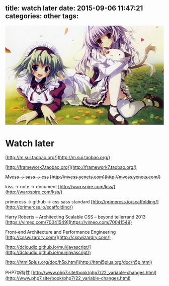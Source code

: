 title: watch later
date: 2015-09-06 11:47:21
categories: other
tags:
---

![](/images/s11.jpg)
# Watch later

[http://m.sui.taobao.org/](http://m.sui.taobao.org/)

[http://framework7.taobao.org/](http://framework7.taobao.org/)

~~Mvcss -> sass -> css~~
~~[http://mvcss.ycnets.com](http://mvcss.ycnets.com/)~~

kiss -> note -> document
[http://warpspire.com/kss/](http://warpspire.com/kss/)

primercss -> github -> css sass standard
[http://primercss.io/scaffolding/](http://primercss.io/scaffolding/)

Harry Roberts – Architecting Scalable CSS – beyond tellerrand 2013
[https://vimeo.com/70041549](https://vimeo.com/70041549)

Front-end Architecture and Performance Engineering
[http://csswizardry.com/](http://csswizardry.com/)

[http://dcloudio.github.io/mui/javascript/](http://dcloudio.github.io/mui/javascript/)

[http://html5plus.org/doc/h5p.html](http://html5plus.org/doc/h5p.html)

PHP7新特性
[http://www.php7.site/book/php7/22_variable-changes.html](http://www.php7.site/book/php7/22_variable-changes.html)